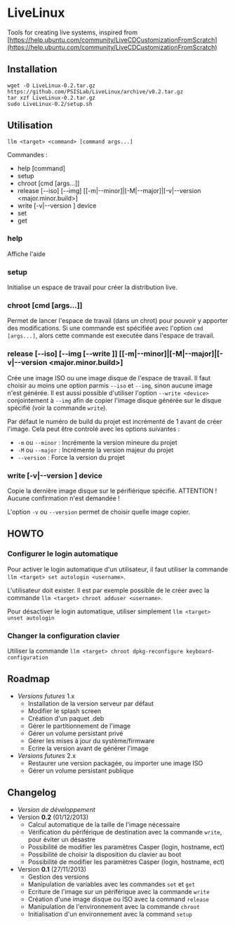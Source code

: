 LiveLinux
=========

Tools for creating live systems, inspired from [https://help.ubuntu.com/community/LiveCDCustomizationFromScratch](https://help.ubuntu.com/community/LiveCDCustomizationFromScratch)

Installation
------------

	wget -O LiveLinux-0.2.tar.gz https://github.com/PSISLab/LiveLinux/archive/v0.2.tar.gz
	tar xzf LiveLinux-0.2.tar.gz
	sudo LiveLinux-0.2/setup.sh

Utilisation
-----------

`llm <target> <command> [command args...]`

Commandes :
* help [command]
* setup
* chroot [cmd [args...]]
* release [--iso] [--img] [[-m|--minor]|[-M|--major]|[-v|--version <major.minor.build>]
* write [-v|--version <version>] device
* set <var> <value>
* get <var>

### help

Affiche l'aide

### setup

Initialise un espace de travail pour créer la distribution live.

### chroot [cmd [args...]]

Permet de lancer l'espace de travail (dans un chrot) pour pouvoir y apporter des modifications. Si une commande est spécifiée avec l'option `cmd [args...]`, alors cette commande est executée dans l'espace de travail.

### release [--iso] [--img [--write <device>]] [[-m|--minor]|[-M|--major]|[-v|--version <major.minor.build>]

Crée une image ISO ou une image disque de l'espace de travail. Il faut choisir au moins une option parmis `--iso` et `--img`, sinon aucune image n'est générée.
Il est aussi possible d'utiliser l'option `--write <device>` conjointement à `--img` afin de copier l'image disque générée sur le disque spécifié (voir la commande `write`).

Par défaut le numéro de build du projet est incrémenté de 1 avant de créer l'image. Cela peut être controlé avec les options suivantes :
* `-m` ou `--minor` : Incrémente la version mineure du projet
* `-M` ou `--major` : Incrémente la version majeur du projet
* `--version` : Force la version du projet

### write [-v|--version <version>] device

Copie la dernière image disque sur le périfiérique spécifié. ATTENTION ! Aucune confirmation n'est demandée !

L'option `-v` ou `--version` permet de choisir quelle image copier.

HOWTO
-----

### Configurer le login automatique

Pour activer le login automatique d'un utilisateur, il faut utiliser la commande `llm <target> set autologin <username>`.

L'utilisateur doit exister. Il est par exemple possible de le créer avec la commande `llm <target> chroot adduser <username>`.

Pour désactiver le login automatique, utiliser simplement `llm <target> unset autologin`

### Changer la configuration clavier

Utiliser la commande `llm <target> chroot dpkg-reconfigure keyboard-configuration`

Roadmap
-------

* _Versions futures_ 1.x
	* Installation de la version serveur par défaut
	* Modifier le splash screen
	* Création d'un paquet .deb
	* Gérer le partitionnement de l'image
	* Gérer un volume persistant privé
	* Gérer les mises à jour du système/firmware
	* Ecrire la version avant de générer l'image
* _Versions futures_ 2.x
	* Restaurer une version packagée, ou importer une image ISO
	* Gérer un volume persistant publique

Changelog
---------

* _Version de développement_
* Version __0.2__ (01/12/2013)
	* Calcul automatique de la taille de l'image nécessaire
	* Vérification du périférique de destination avec la commande `write`, pour éviter un désastre
	* Possibilité de modifier les paramètres Casper (login, hostname, ect)
	* Possibilité de choisir la disposition du clavier au boot
	* Possibilité de modifier les paramètres Casper (login, hostname, ect)
* Version __0.1__ (27/11/2013)
	* Gestion des versions
	* Manipulation de variables avec les commandes `set` et `get`
	* Ecriture de l'image sur un périférique avec la commande `write`
	* Création d'une image disque ou ISO avec la command `release` 
	* Manipulation de l'environnement avec la commande `chroot`
	* Initialisation d'un environnement avec la command `setup`